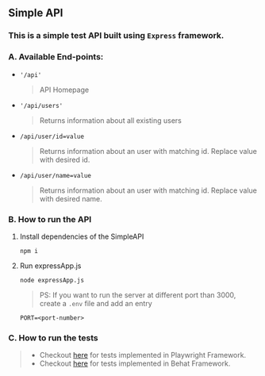 ## Simple API

### This is a simple test API built using `Express` framework.

### A. Available End-points:

-   `'/api'`

    > API Homepage

-   `'/api/users'`

    > Returns information about all existing users

-   `/api/user/id=value`

    > Returns information about an user with matching id. Replace value with desired id.

-   `/api/user/name=value`
    > Returns information about an user with matching id. Replace value with desired name.


### B. How to run the API

1. Install dependencies of the SimpleAPI
    ```shell
    npm i
    ```

2. Run expressApp.js
    ```shell
    node expressApp.js
    ```
    > PS: If you want to run the server at different port than 3000, create a `.env` file and add an entry
    ```
    PORT=<port-number>
    ```

### C. How to run the tests
> - Checkout [here](https://github.com/kiranadh1452/simpleAPI/blob/master/tests/apiTests/README.md) for tests implemented in Playwright Framework.
> - Checkout [here](https://github.com/kiranadh1452/behatFramework) for tests implemented in Behat Framework.
